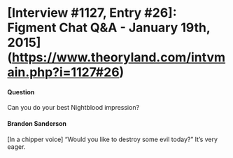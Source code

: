 # [Interview #1127, Entry #26]: Figment Chat Q&A - January 19th, 2015](https://www.theoryland.com/intvmain.php?i=1127#26)

#### Question

Can you do your best Nightblood impression?

#### Brandon Sanderson

[In a chipper voice] “Would you like to destroy some evil today?” It’s very eager.

